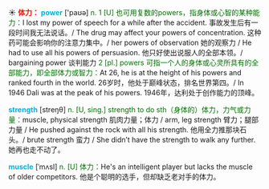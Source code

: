 ☀ <font color="red">**体力：**</font>
<font color="sky blue">**power**</font> ['paʊə] 
<font color="rgb(227, 108, 9)">n. 1 [U] 也可用复数的powers，指身体或心智的某种能力：</font>I lost my power of speech for a while after the accident. 事故发生后有一段时间我无法说话。/ The drug may affect your powers of concentration. 这种药可能会影响你的注意力集中。/ her powers of observation 她的观察力 / He had to use all his powers of persuasion. 他只好使出说服人的全部本领。/ bargaining power 谈判能力 <font color="rgb(227, 108, 9)">2 [pl.] powers 可指一个人的身体或心灵所具有的全部能力，即全部体力或智力：</font>At 26, he is at the height of his powers and ranked fourth in the world. 26岁时，他处于巅峰状态，排名世界第四。/ In 1946 Dali was at the peak of his powers. 1946年，达利处于创作能力的顶峰。

<font color="sky blue">**strength**</font> [streŋθ] 
<font color="rgb(227, 108, 9)">n. [U, sing.] strength to do sth（身体的）体力，力气或力量：</font>muscle, physical strength 肌肉力量；体力 / arm, leg strength 臂力；腿部力量 / He pushed against the rock with all his strength. 他用全力推那块石头。/ brute strength 蛮力 / She didn’t have the strength to walk any further. 她再也走不动了。
           
<font color="sky blue">**muscle**</font> [ˈmʌsl]
<font color="rgb(227, 108, 9)">n. [U] 体力：</font>He's an intelligent player but lacks the muscle of older competitors. 他是个聪明的选手，但却缺乏老对手的体力。

